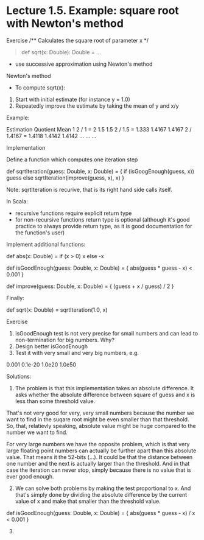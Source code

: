 # Lecture 1.5. Example: square root with Newton's method

Exercise
/** Calculates the square root of parameter x \*/
> def sqrt(x: Double): Double = ...

- use successive approximation using Newton's method


Newton's method

- To compute sqrt(x):
1. Start with initial estimate (for instance y = 1.0)
2. Repeatedly improve the estimate by taking the mean of y and x/y

Example:

Estimation      Quotient              Mean
1               2 / 1 = 2             1.5
1.5             2 / 1.5 = 1.333       1.4167
1.4167          2 / 1.4167 = 1.4118   1.4142
1.4142          ...                   ...
...


Implementation

Define a function which computes one iteration step

def sqrtIteration(guess: Double, x: Double) = {
  if (isGoogEnough(guess, x)) guess
  else sqrtIteration(improve(guess, x), x)
}

Note: sqrtIteration is recurive, that is its right hand side calls itself.

In Scala:
- recursive functions require explicit return type
- for non-recursive functions return type is optional (although it's good practice to always provide return type, as it is good documentation for the function's user)

Implement additional functions:

def abs(x: Double) = if (x > 0) x else -x

def isGoodEnough(guess: Double, x: Double) = {
  abs(guess * guess - x) < 0.001
}

def improve(guess: Double, x: Double) = {
  (guess + x / guess) / 2
}

Finally:

def sqrt(x: Double) = sqrtIteration(1.0, x)


Exercise
1. isGoodEnough test is not very precise for small numbers and can lead to non-termination for big numbers. Why?
2. Design better isGoodEnough
3. Test it with very small and very big numbers, e.g.

  0.001
  0.1e-20
  1.0e20
  1.0e50


Solutions:
1. The problem is that this implementation takes an absolute difference. It asks whether the absolute difference between square of guess and x is less than some threshold value.

That's not very good for very, very small numbers because the number we want to find in the suqare root might be even smaller than that threshold. So, that, relatievly speaking, absolute value might be huge compared to the number we want to find.

For very large numbers we have the opposite problem, which is that very large floating point numbers can actually be further apart than this absolute value. That means it the 52-bits (...). It could be that the distance between one number and the next is actually larger than the threshold. And in that case the iteration can never stop, simply because there is no value that is ever good enough.  

2. We can solve both problems by making the test proportional to x. And that's simply done by dividing the absolute difference by the current value of x and make that smaller than the threshold value.

def isGoodEnough(guess: Double, x: Double) = {
  abs(guess * guess - x) / x < 0.001
}

3.
